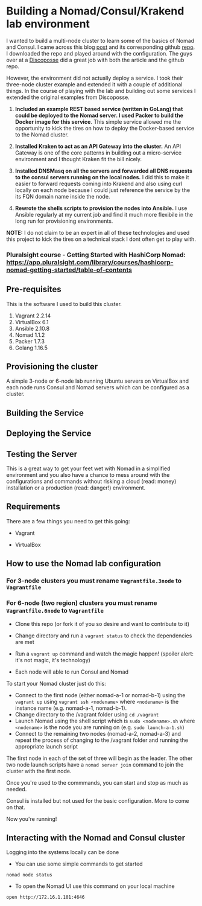 # Building a Nomad/Consul/Krakend lab environment

I wanted to build a multi-node cluster to learn some of the basics of Nomad and Consul.  I came across this blog [post](https://discoposse.com/2019/11/21/building-a-hashicorp-nomad-cluster-lab-using-vagrant-and-virtualbox/) and its corresponding github [repo](https://github.com/discoposse/nomad-vagrant-lab). I downloaded the repo and played around with the configuration.  The guys over at a [Discoposse](https://discoposse.com) did a great job with both the article and the github repo.  

However, the environment did not actually deploy a service. I took their three-node cluster example and extended it with a couple of additional things. In the course of playing with the lab and building out some services I extended the original examples from Discoposse.

1. **Included an example REST based service (written in GoLang) that could be deployed to the Nomad server. I used Packer to build the Docker image for this service**.  This simple service allowed me the opportunity to kick the tires on how to deploy the Docker-based service to the Nomad cluster.

2. **Installed Kraken to act as an API Gateway into the cluster.** An API Gateway is one of the core patterns in building out a micro-service environment and I thought Kraken fit the bill nicely.

3. **Installed DNSMasq on all the servers and forwarded all DNS requests to the consul servers running on the local nodes.** I did this to make it easier to forward requests coming into Krakend and also using curl locally on each node because I could just reference the service by the its FQN domain name inside the node.

4. **Rewrote the shells scripts to provision the nodes into Ansible.**  I use Ansible regularly at my current job and find it much more flexibile in the long run for provisioning environments.

**NOTE:** I do not claim to be an expert in all of these technologies and used this project to kick the tires on a technical stack I dont often get to play with.  

### Pluralsight course - Getting Started with HashiCorp Nomad:  https://app.pluralsight.com/library/courses/hashicorp-nomad-getting-started/table-of-contents

## Pre-requisites

This is the software I used to build this cluster.

1. Vagrant 2.2.14 
2. VirtualBox 6.1
3. Ansible 2.10.8
4. Nomad 1.1.2
6. Packer 1.7.3
7. Golang 1.16.5

## Provisioning the cluster

A simple 3-node or 6-node lab running Ubuntu servers on VirtualBox and each node runs Consul and Nomad servers which can be configured as a cluster.

## Building the Service

## Deploying the Service

## Testing the Server

This is a great way to get your feet wet with Nomad in a simplified environment and you also have a chance to mess around with the configurations and commands without risking a cloud (read: money) installation or a production (read: danger!) environment.

## Requirements

There are a few things you need to get this going:

* Vagrant

* VirtualBox

## How to use the Nomad lab configuration

### For 3-node clusters you must rename `Vagrantfile.3node` to `Vagrantfile`
### For 6-node (two region) clusters you must rename `Vagrantfile.6node` to `Vagrantfile`

* Clone this repo (or fork it of you so desire and want to contribute to it)

* Change directory and run a `vagrant status` to check the dependencies are met

* Run a `vagrant up` command and watch the magic happen! (spoiler alert: it's not magic, it's technology)

* Each node will able to run Consul and Nomad 

To start your Nomad cluster just do this: 

* Connect to the first node (either nomad-a-1 or nomad-b-1) using the `vagrant up` using `vagrant ssh <nodename>` where `<nodename>` is the instance name (e.g. nomad-a-1, nomad-b-1).
* Change directory to the /vagrant folder using `cd /vagrant`
* Launch Nomad using the shell script which is `sudo <nodename>.sh` where `<nodename>` is the node you are running on (e.g. `sudo launch-a-1.sh`)
* Connect to the remaining two nodes (nomad-a-2, nomad-a-3) and repeat the process of changing to the /vagrant folder and running the appropriate launch script

The first node in each of the set of three will begin as the leader.  The other two node launch scripts have a `nomad server join` command to join the cluster with the first node.  

Once you're used to the commmands, you can start and stop as much as needed.  

Consul is installed but not used for the basic configuration.  More to come on that.

Now you're running!

## Interacting with the Nomad and Consul cluster

Logging into the systems locally can be done 

* You can use some simple commands to get started 
```
nomad node status
```
* To open the Nomad UI use this command on your local machine
```
open http://172.16.1.101:4646
```

